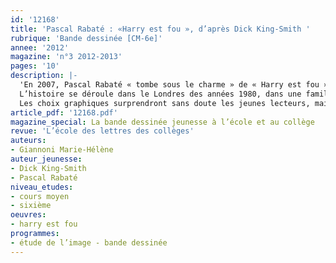```yaml
---
id: '12168'
title: 'Pascal Rabaté : «Harry est fou », d’après Dick King-Smith '
rubrique: 'Bande dessinée [CM-6e]'
annee: '2012'
magazine: 'n°3 2012-2013'
pages: '10'
description: |-
  'En 2007, Pascal Rabaté « tombe sous le charme » de « Harry est fou », court roman de l’écrivain anglais Dick King-Smith, l’auteur bien connu de « Babe, le cochon devenu berger ». Séduit par un univers contemporain, drôle et fantaisiste, il se lance dans son adaptation.
  L’histoire se déroule dans le Londres des années 1980, dans une famille anglaise classique dont le quotidien sera bousculé par l’arrivée d’un perroquet plus que savant. Loin de la « chronique sociale voire rurale » qui intéresse habituellement Rabaté, Harry est fou s’intègre pourtant parfaitement à son univers par l’humour, la vision gentiment décalée de la vie de famille et la poésie du quotidien qui s’en dégage.
  Les choix graphiques surprendront sans doute les jeunes lecteurs, mais il faut faire le pari de donner à lire à des élèves de cycle 3 et de sixième ce livre qui leur ouvrira les portes de la fantaisie et de l’humour.'
article_pdf: '12168.pdf'
magazine_special: La bande dessinée jeunesse à l’école et au collège
revue: 'L’école des lettres des collèges'
auteurs:
- Giannoni Marie-Hélène
auteur_jeunesse:
- Dick King-Smith
- Pascal Rabaté
niveau_etudes:
- cours moyen
- sixième
oeuvres:
- harry est fou
programmes:
- étude de l’image - bande dessinée
---
```

